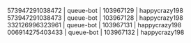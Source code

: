 573947291038472 | queue-bot | 103967129 | happycrazy198
573947291038473 | queue-bot | 103967128 | happycrazy198
332126996323961 | queue-bot | 103967131 | happycrazy198
006914275403433 | queue-bot | 103967132 | happycrazy198